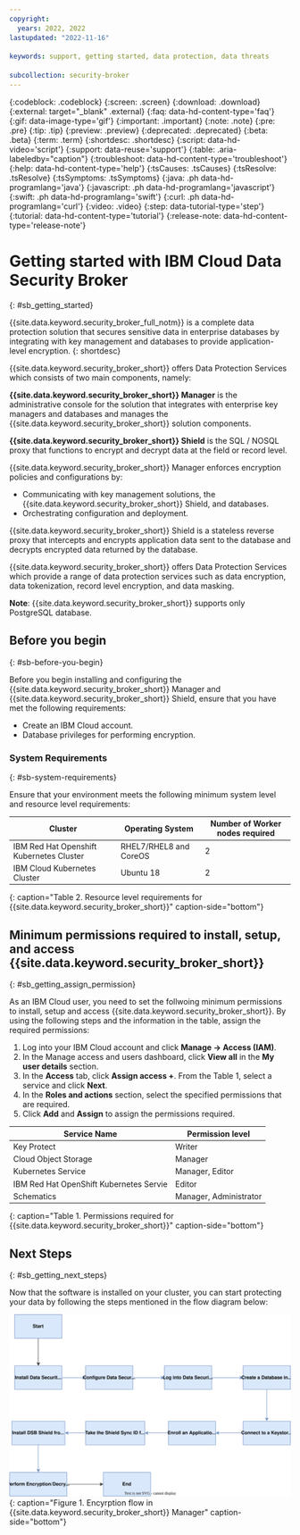 ```yaml
---
copyright:
  years: 2022, 2022
lastupdated: "2022-11-16"

keywords: support, getting started, data protection, data threats

subcollection: security-broker
---
```


{:codeblock: .codeblock}
{:screen: .screen}
{:download: .download}
{:external: target="_blank" .external}
{:faq: data-hd-content-type='faq'}
{:gif: data-image-type='gif'}
{:important: .important}
{:note: .note}
{:pre: .pre}
{:tip: .tip}
{:preview: .preview}
{:deprecated: .deprecated}
{:beta: .beta}
{:term: .term}
{:shortdesc: .shortdesc}
{:script: data-hd-video='script'}
{:support: data-reuse='support'}
{:table: .aria-labeledby="caption"}
{:troubleshoot: data-hd-content-type='troubleshoot'}
{:help: data-hd-content-type='help'}
{:tsCauses: .tsCauses}
{:tsResolve: .tsResolve}
{:tsSymptoms: .tsSymptoms}
{:java: .ph data-hd-programlang='java'}
{:javascript: .ph data-hd-programlang='javascript'}
{:swift: .ph data-hd-programlang='swift'}
{:curl: .ph data-hd-programlang='curl'}
{:video: .video}
{:step: data-tutorial-type='step'}
{:tutorial: data-hd-content-type='tutorial'}
{:release-note: data-hd-content-type='release-note'}


# Getting started with IBM Cloud Data Security Broker
{: #sb_getting_started}

{{site.data.keyword.security_broker_full_notm}} is a complete data protection solution
that secures sensitive data in enterprise databases by integrating
with key management and databases to provide application-level
encryption.
{: shortdesc}

{{site.data.keyword.security_broker_short}} offers Data Protection Services which consists of two main
components, namely:

__{{site.data.keyword.security_broker_short}} Manager__ is the administrative console for
the solution that integrates with enterprise key managers and databases
and manages the {{site.data.keyword.security_broker_short}} solution components.

__{{site.data.keyword.security_broker_short}} Shield__ is the SQL / NOSQL proxy that
functions to encrypt and decrypt data at the field or record level.

{{site.data.keyword.security_broker_short}} Manager enforces encryption policies and
configurations by:

- Communicating with key management solutions, the {{site.data.keyword.security_broker_short}} Shield, and databases.
- Orchestrating configuration and deployment.

{{site.data.keyword.security_broker_short}} Shield is a stateless reverse proxy that intercepts
and encrypts application data sent to the database and decrypts encrypted data returned by the database.

{{site.data.keyword.security_broker_short}} offers Data Protection Services which provide a range of data protection services such as data encryption, data tokenization, record level encryption, and data masking.

**Note**: {{site.data.keyword.security_broker_short}} supports only PostgreSQL database.

## Before you begin
{: #sb-before-you-begin}

Before you begin installing and configuring the {{site.data.keyword.security_broker_short}} Manager and {{site.data.keyword.security_broker_short}} Shield, ensure that you have met the following requirements:

- Create an IBM Cloud account.
- Database privileges for performing encryption.

### System Requirements
{: #sb-system-requirements}

Ensure that your environment meets the following minimum system level and resource level requirements:

| Cluster                                  | Operating System       | Number of Worker nodes required |
|------------------------------------------|------------------------|---------------------------------|
| IBM Red Hat Openshift Kubernetes Cluster | RHEL7/RHEL8 and CoreOS | 2                               |
| IBM Cloud Kubernetes Cluster             | Ubuntu 18              | 2                               |
{: caption="Table 2. Resource level requirements for {{site.data.keyword.security_broker_short}}" caption-side="bottom"}  

## Minimum permissions required to install, setup, and  access {{site.data.keyword.security_broker_short}} ##
{: #sb_getting_assign_permission}

As an IBM Cloud user, you need to set the follwoing minimum permissions to install, setup and access {{site.data.keyword.security_broker_short}}. 
By using the following steps and the information in the table, assign the required permissions:
1. Log into your IBM Cloud account and click **Manage -> Access (IAM)**.
2. In the Manage access and users dashboard, click **View all** in the **My user details** section.
3. In the **Access** tab, click **Assign access +**. From the Table 1, select a service and click **Next**.
4. In the **Roles and actions** section, select the specified permissions that are required.
5. Click **Add** and **Assign** to assign the permissions required.

| Service Name                            | Permission level       |
|-----------------------------------------|------------------------|
| Key Protect                             | Writer                 |
| Cloud Object Storage                    | Manager                |
| Kubernetes Service                      | Manager, Editor        |
| IBM Red Hat OpenShift Kubernetes Servie | Editor                 |
| Schematics                              | Manager, Administrator | 
{: caption="Table 1. Permissions required for {{site.data.keyword.security_broker_short}}" caption-side="bottom"}

## Next Steps
{: #sb_getting_next_steps}

Now that the software is installed on your cluster, you can start protecting your data by following the steps mentioned in the flow diagram below:

![Encryption flow in {{site.data.keyword.security_broker_short}}](images/sb_userflow.svg){: caption="Figure 1. Encyrption flow in {{site.data.keyword.security_broker_short}} Manager" caption-side="bottom"}
